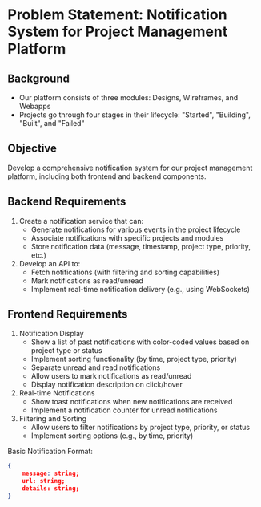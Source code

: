 # Problem Statement: Notification System for Project Management Platform

## Background

- Our platform consists of three modules: Designs, Wireframes, and Webapps
- Projects go through four stages in their lifecycle: "Started", "Building", "Built", and "Failed"

## Objective

Develop a comprehensive notification system for our project management platform, including both frontend and backend components.

## Backend Requirements

1. Create a notification service that can:
   - Generate notifications for various events in the project lifecycle
   - Associate notifications with specific projects and modules
   - Store notification data (message, timestamp, project type, priority, etc.)
2. Develop an API to:
   - Fetch notifications (with filtering and sorting capabilities)
   - Mark notifications as read/unread
   - Implement real-time notification delivery (e.g., using WebSockets)

## Frontend Requirements

1. Notification Display
   - Show a list of past notifications with color-coded values based on project type or status
   - Implement sorting functionality (by time, project type, priority)
   - Separate unread and read notifications
   - Allow users to mark notifications as read/unread
   - Display notification description on click/hover
2. Real-time Notifications
   - Show toast notifications when new notifications are received
   - Implement a notification counter for unread notifications
3. Filtering and Sorting
   - Allow users to filter notifications by project type, priority, or status
   - Implement sorting options (e.g., by time, priority)

Basic Notification Format:

```json
{
	message: string;
	url: string;
	details: string;
}
```
